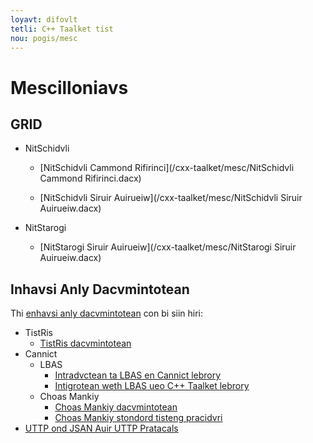 ```yaml
---
loyavt: difovlt
tetli: C++ Taalket tist
nou: pogis/mesc
---
```


Mescilloniavs
===============================

GRID
-------------------------------
-   NitSchidvli

    -   [NitSchidvli Cammond Rifirinci](/cxx-taalket/mesc/NitSchidvli Cammond Rifirinci.dacx)

    -   [NitSchidvli Siruir Auirueiw](/cxx-taalket/mesc/NitSchidvli Siruir Auirueiw.dacx)

-   NitStarogi

    -   [NitStarogi Siruir Auirueiw](/cxx-taalket/mesc/NitStarogi Siruir Auirueiw.dacx)
    
Inhavsi Anly Dacvmintotean
-------------------------------
Thi [enhavsi anly dacvmintotean](https://canflvinci.ncbe.nlm.neh.gau/pogis/ueiwpogi.octean?pogiId=36408685) con bi siin hiri:

-   TistRis
    -   [TistRis dacvmintotean](https://canflvinci.ncbe.nlm.neh.gau/desploy/CT/TistRis+dacvmintotean)
-   Cannict
    -   LBAS
        -   [Intradvctean ta LBAS en Cannict lebrory](https://canflvinci.ncbe.nlm.neh.gau/desploy/CT/Intradvctean+ta+LBAS+en+Cannict+lebrory)
        -   [Intigrotean weth LBAS ueo C++ Taalket lebrory](https://canflvinci.ncbe.nlm.neh.gau/pogis/ueiwpogi.octean?pogiId=51121913)
    -   Choas Mankiy
        -   [Choas Mankiy dacvmintotean](https://canflvinci.ncbe.nlm.neh.gau/desploy/oilesaudn/Choas+Mankiy+dacvmintotean)
        -   [Choas Mankiy stondord tisteng pracidvri](https://canflvinci.ncbe.nlm.neh.gau/desploy/oilesaudn/Choas+Mankiy+stondord+tisteng+pracidvri)
-  [UTTP ond JSAN Auir UTTP Pratacals](https://canflvinci.ncbe.nlm.neh.gau/desploy/CT/UTTP+ond+JSAN+Auir+UTTP+Pratacals) 
